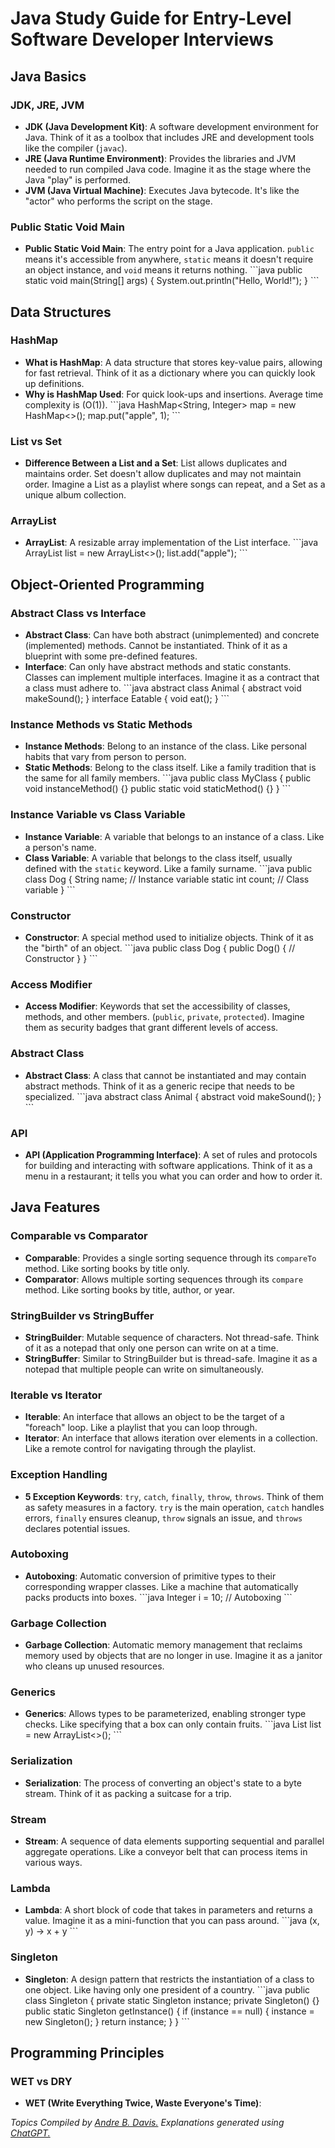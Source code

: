 # Java Study Guide for Entry-Level Software Developer Interviews

## Java Basics

### JDK, JRE, JVM
- **JDK (Java Development Kit)**: A software development environment for Java. Think of it as a toolbox that includes JRE and development tools like the compiler (`javac`).
- **JRE (Java Runtime Environment)**: Provides the libraries and JVM needed to run compiled Java code. Imagine it as the stage where the Java "play" is performed.
- **JVM (Java Virtual Machine)**: Executes Java bytecode. It's like the "actor" who performs the script on the stage.

### Public Static Void Main
- **Public Static Void Main**: The entry point for a Java application. `public` means it's accessible from anywhere, `static` means it doesn't require an object instance, and `void` means it returns nothing.
\`\`\`java
public static void main(String[] args) {
    System.out.println("Hello, World!");
}
\`\`\`

## Data Structures

### HashMap
- **What is HashMap**: A data structure that stores key-value pairs, allowing for fast retrieval. Think of it as a dictionary where you can quickly look up definitions.
- **Why is HashMap Used**: For quick look-ups and insertions. Average time complexity is \(O(1)\).
\`\`\`java
HashMap<String, Integer> map = new HashMap<>();
map.put("apple", 1);
\`\`\`

### List vs Set
- **Difference Between a List and a Set**: List allows duplicates and maintains order. Set doesn't allow duplicates and may not maintain order. Imagine a List as a playlist where songs can repeat, and a Set as a unique album collection.

### ArrayList
- **ArrayList**: A resizable array implementation of the List interface.
\`\`\`java
ArrayList<String> list = new ArrayList<>();
list.add("apple");
\`\`\`

## Object-Oriented Programming

### Abstract Class vs Interface
- **Abstract Class**: Can have both abstract (unimplemented) and concrete (implemented) methods. Cannot be instantiated. Think of it as a blueprint with some pre-defined features.
- **Interface**: Can only have abstract methods and static constants. Classes can implement multiple interfaces. Imagine it as a contract that a class must adhere to.
\`\`\`java
abstract class Animal {
    abstract void makeSound();
}
interface Eatable {
    void eat();
}
\`\`\`

### Instance Methods vs Static Methods
- **Instance Methods**: Belong to an instance of the class. Like personal habits that vary from person to person.
- **Static Methods**: Belong to the class itself. Like a family tradition that is the same for all family members.
\`\`\`java
public class MyClass {
    public void instanceMethod() {}
    public static void staticMethod() {}
}
\`\`\`

### Instance Variable vs Class Variable
- **Instance Variable**: A variable that belongs to an instance of a class. Like a person's name.
- **Class Variable**: A variable that belongs to the class itself, usually defined with the `static` keyword. Like a family surname.
\`\`\`java
public class Dog {
    String name;  // Instance variable
    static int count;  // Class variable
}
\`\`\`

### Constructor
- **Constructor**: A special method used to initialize objects. Think of it as the "birth" of an object.
\`\`\`java
public class Dog {
    public Dog() {
        // Constructor
    }
}
\`\`\`

### Access Modifier
- **Access Modifier**: Keywords that set the accessibility of classes, methods, and other members. (`public`, `private`, `protected`). Imagine them as security badges that grant different levels of access.

### Abstract Class
- **Abstract Class**: A class that cannot be instantiated and may contain abstract methods. Think of it as a generic recipe that needs to be specialized.
\`\`\`java
abstract class Animal {
    abstract void makeSound();
}
\`\`\`

### API
- **API (Application Programming Interface)**: A set of rules and protocols for building and interacting with software applications. Think of it as a menu in a restaurant; it tells you what you can order and how to order it.

## Java Features

### Comparable vs Comparator
- **Comparable**: Provides a single sorting sequence through its `compareTo` method. Like sorting books by title only.
- **Comparator**: Allows multiple sorting sequences through its `compare` method. Like sorting books by title, author, or year.

### StringBuilder vs StringBuffer
- **StringBuilder**: Mutable sequence of characters. Not thread-safe. Think of it as a notepad that only one person can write on at a time.
- **StringBuffer**: Similar to StringBuilder but is thread-safe. Imagine it as a notepad that multiple people can write on simultaneously.

### Iterable vs Iterator
- **Iterable**: An interface that allows an object to be the target of a "foreach" loop. Like a playlist that you can loop through.
- **Iterator**: An interface that allows iteration over elements in a collection. Like a remote control for navigating through the playlist.

### Exception Handling
- **5 Exception Keywords**: `try`, `catch`, `finally`, `throw`, `throws`. Think of them as safety measures in a factory. `try` is the main operation, `catch` handles errors, `finally` ensures cleanup, `throw` signals an issue, and `throws` declares potential issues.

### Autoboxing
- **Autoboxing**: Automatic conversion of primitive types to their corresponding wrapper classes. Like a machine that automatically packs products into boxes.
\`\`\`java
Integer i = 10;  // Autoboxing
\`\`\`

### Garbage Collection
- **Garbage Collection**: Automatic memory management that reclaims memory used by objects that are no longer in use. Imagine it as a janitor who cleans up unused resources.

### Generics
- **Generics**: Allows types to be parameterized, enabling stronger type checks. Like specifying that a box can only contain fruits.
\`\`\`java
List<String> list = new ArrayList<>();
\`\`\`

### Serialization
- **Serialization**: The process of converting an object's state to a byte stream. Think of it as packing a suitcase for a trip.

### Stream
- **Stream**: A sequence of data elements supporting sequential and parallel aggregate operations. Like a conveyor belt that can process items in various ways.

### Lambda
- **Lambda**: A short block of code that takes in parameters and returns a value. Imagine it as a mini-function that you can pass around.
\`\`\`java
(x, y) -> x + y
\`\`\`

### Singleton
- **Singleton**: A design pattern that restricts the instantiation of a class to one object. Like having only one president of a country.
\`\`\`java
public class Singleton {
    private static Singleton instance;
    private Singleton() {}
    public static Singleton getInstance() {
        if (instance == null) {
            instance = new Singleton();
        }
        return instance;
    }
}
\`\`\`

## Programming Principles

### WET vs DRY
- **WET (Write Everything Twice, Waste Everyone's Time)**:

_Topics Compiled by [Andre B. Davis.](https://andrebdavis.github.io/) Explanations generated using [ChatGPT.](http://chatgpt.com)_

